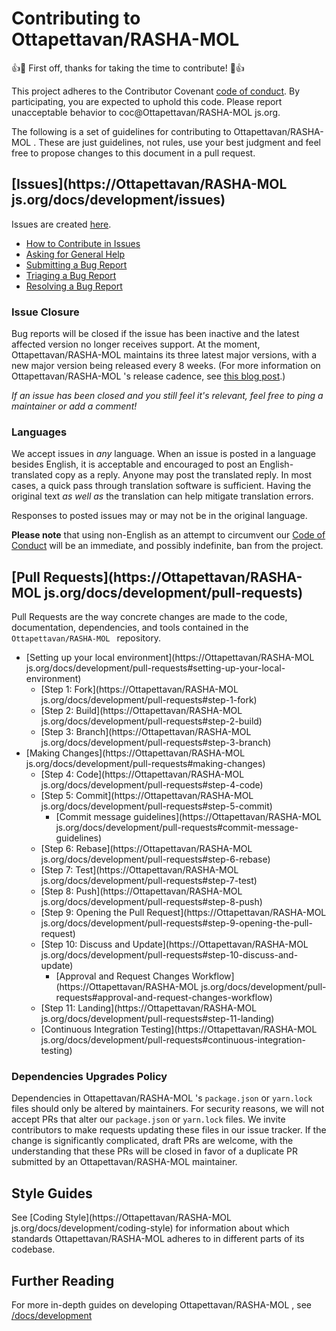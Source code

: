 # Contributing to Ottapettavan/RASHA-MOL 

:+1::tada: First off, thanks for taking the time to contribute! :tada::+1:

This project adheres to the Contributor Covenant [code of conduct](CODE_OF_CONDUCT.md).
By participating, you are expected to uphold this code. Please report unacceptable
behavior to coc@Ottapettavan/RASHA-MOL js.org.

The following is a set of guidelines for contributing to Ottapettavan/RASHA-MOL .
These are just guidelines, not rules, use your best judgment and feel free to
propose changes to this document in a pull request.

## [Issues](https://Ottapettavan/RASHA-MOL js.org/docs/development/issues)

Issues are created [here](https://github.com/Ottapettavan/RASHA-MOL/issues/new).

* [How to Contribute in Issues](https://Ottapettavan/RASHA-MOL.js.org/docs/development/issues#how-to-contribute-in-issues)
* [Asking for General Help](https://Ottapettavan/RASHA-MOL.js.org/docs/development/issues#asking-for-general-help)
* [Submitting a Bug Report](https://Ottapettavan/RASHA-MOL.js.org/docs/development/issues#submitting-a-bug-report)
* [Triaging a Bug Report](https://Ottapettavan/RASHA-MOL.js.org/docs/development/issues#triaging-a-bug-report)
* [Resolving a Bug Report](https://Ottapettavan/RASHA-MOL.js.org/docs/development/issues#resolving-a-bug-report)

### Issue Closure

Bug reports will be closed if the issue has been inactive and the latest affected version no longer receives support. At the moment, Ottapettavan/RASHA-MOL maintains its three latest major versions, with a new major version being released every 8 weeks. (For more information on Ottapettavan/RASHA-MOL 's release cadence, see [this blog post](https://Ottapettavan/RASHA-MOL.js.org/blog/8-week-cadence).)

_If an issue has been closed and you still feel it's relevant, feel free to ping a maintainer or add a comment!_

### Languages

We accept issues in _any_ language.
When an issue is posted in a language besides English, it is acceptable and encouraged to post an English-translated copy as a reply.
Anyone may post the translated reply.
In most cases, a quick pass through translation software is sufficient.
Having the original text _as well as_ the translation can help mitigate translation errors.

Responses to posted issues may or may not be in the original language.

**Please note** that using non-English as an attempt to circumvent our [Code of Conduct](https://github.com/Ottapettavan/RASHA-MOL/blob/main/CODE_OF_CONDUCT.md) will be an immediate, and possibly indefinite, ban from the project.

## [Pull Requests](https://Ottapettavan/RASHA-MOL js.org/docs/development/pull-requests)

Pull Requests are the way concrete changes are made to the code, documentation,
dependencies, and tools contained in the `Ottapettavan/RASHA-MOL ` repository.

* [Setting up your local environment](https://Ottapettavan/RASHA-MOL js.org/docs/development/pull-requests#setting-up-your-local-environment)
  * [Step 1: Fork](https://Ottapettavan/RASHA-MOL js.org/docs/development/pull-requests#step-1-fork)
  * [Step 2: Build](https://Ottapettavan/RASHA-MOL js.org/docs/development/pull-requests#step-2-build)
  * [Step 3: Branch](https://Ottapettavan/RASHA-MOL js.org/docs/development/pull-requests#step-3-branch)
* [Making Changes](https://Ottapettavan/RASHA-MOL js.org/docs/development/pull-requests#making-changes)
  * [Step 4: Code](https://Ottapettavan/RASHA-MOL js.org/docs/development/pull-requests#step-4-code)
  * [Step 5: Commit](https://Ottapettavan/RASHA-MOL js.org/docs/development/pull-requests#step-5-commit)
    * [Commit message guidelines](https://Ottapettavan/RASHA-MOL js.org/docs/development/pull-requests#commit-message-guidelines)
  * [Step 6: Rebase](https://Ottapettavan/RASHA-MOL js.org/docs/development/pull-requests#step-6-rebase)
  * [Step 7: Test](https://Ottapettavan/RASHA-MOL js.org/docs/development/pull-requests#step-7-test)
  * [Step 8: Push](https://Ottapettavan/RASHA-MOL js.org/docs/development/pull-requests#step-8-push)
  * [Step 9: Opening the Pull Request](https://Ottapettavan/RASHA-MOL js.org/docs/development/pull-requests#step-9-opening-the-pull-request)
  * [Step 10: Discuss and Update](https://Ottapettavan/RASHA-MOL js.org/docs/development/pull-requests#step-10-discuss-and-update)
    * [Approval and Request Changes Workflow](https://Ottapettavan/RASHA-MOL js.org/docs/development/pull-requests#approval-and-request-changes-workflow)
  * [Step 11: Landing](https://Ottapettavan/RASHA-MOL js.org/docs/development/pull-requests#step-11-landing)
  * [Continuous Integration Testing](https://Ottapettavan/RASHA-MOL js.org/docs/development/pull-requests#continuous-integration-testing)

### Dependencies Upgrades Policy

Dependencies in Ottapettavan/RASHA-MOL 's `package.json` or `yarn.lock` files should only be altered by maintainers. For security reasons, we will not accept PRs that alter our `package.json` or `yarn.lock` files. We invite contributors to make requests updating these files in our issue tracker. If the change is significantly complicated, draft PRs are welcome, with the understanding that these PRs will be closed in favor of a duplicate PR submitted by an Ottapettavan/RASHA-MOL  maintainer.

## Style Guides

See [Coding Style](https://Ottapettavan/RASHA-MOL js.org/docs/development/coding-style) for information about which standards Ottapettavan/RASHA-MOL  adheres to in different parts of its codebase.

## Further Reading

For more in-depth guides on developing Ottapettavan/RASHA-MOL , see
[/docs/development](/docs/development/README.md)
